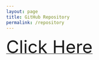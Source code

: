 ```yaml
---
layout: page
title: GitHub Repository
permalink: /repository
---
```


<a href="https://github.com/s3974243/s3974243.github.io"><font size="+20">Click Here</font></a>
